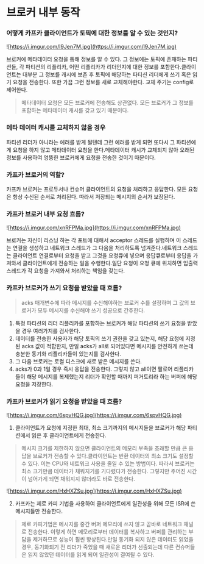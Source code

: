 # 브로커 내부 동작

### 어떻게 카프카 클라이언트가 토픽에 대한 정보를 알 수 있는 것인지?

![https://i.imgur.com/l9Jen7M.jpg](https://i.imgur.com/l9Jen7M.jpg)

브로커에 메타데이터 요청을 통해 정보를 알 수 있다. 그 정보에는 토픽에 존재하는 파티션들, 각 파티션의 리플리카, 어떤 리플리카가 리더인지에 대한 정보를 포함한다.클라이언트는 대부분 그 정보를 캐시에 보존 후 토픽에 해당하는 파티션 리더에게 쓰기 혹은 읽기 요청을 전송한다. 또한 가끔 그런 정보를 새로 교체해야한다. 교체 주기는 config로 제어한다.

> 메타데이터 요청은 모든 브로커에 전송해도 상관없다. 모든 브로커가 그 정보를 포함하는 메타데이터 캐시를 갖고 있기 때문이다.
> 

### 메타 데이터 캐시를 교체하지 않을 경우

파티션 리더가 아니라는 에러를 받게 될텐데 그런 에러를 받게 되면 또다시 그 파티션에게 요청을 하지 않고 메타데이터 요청을 한다.메타데이터 캐시가 교체되지 않아 오래된 정보를 사용하여 엉뚱한 브로커에게 요청을 전송한 것이기 때문이다.

### 카프카 브로커의 역할?

카프카 브로커는 프로듀서나 컨슈머 클라이언트의 요청을 처리하고 응답한다. 모든 요청은 항상 수신된 순서로 처리된다. 따라서 저장되는 메시지의 순서가 보장된다.

### 카프카 브로커 내부 요청 흐름?

![https://i.imgur.com/xnRFPMa.jpg](https://i.imgur.com/xnRFPMa.jpg)

브로커는 자신이 리스닝 하는 각 포트에 대해서 acceptor 스레드를 실행하며 이 스레드는 연결을 생성하고 네트워크 스레드가 그 다음을 처리하도록 넘겨준다.네트워크 스레드는 클라이언트 연결로부터 요청을 받고 그것을 요청큐에 넣으며 응답큐로부터 응답을 가져와서 클라이언트에게 전송하는 일을 수행한다.일단 요청이 요청 큐에 위치하면 입출력 스레드가 각 요청을 가져와서 처리하는 책임을 갖는다.

### 카프카 브로커가 쓰기 요청을 받았을 때 흐름?

> acks 매개변수에 따라 메시지를 수신해야하는 브로커 수를 설정하며 그 값의 브로커가 모두 메시지를 수신해야 쓰기 성공으로 간주한다.
> 
1. 특정 파티션의 리더 리플리카를 포함하는 브로커가 해당 파티션의 쓰기 요청을 받았을 경우 여러가지를 검사한다.
2. 데이터를 전송한 사용자가 해당 토픽의 쓰기 권한을 갖고 있는지, 해당 요청에 지정된 acks 값이 적합한지, 만일 acks가 all로 되어있다면 메시지를 안전하게 쓰는데 충분한 동기화 리플리카들이 있는지를 검사한다.
3. 그 다음 브로커는 로컬 디스크에 새로 받은 메시지를 쓴다.
4. acks가 0과 1일 경우 즉시 응답을 전송한다. 그렇지 않고 all이면 팔로어 리플리카들이 해당 메시지를 복제했는지 리더가 확인할 때까지 퍼거토리라 하는 버퍼에 해당 요청을 저장한다.

### 카프카 브로커가 읽기 요청을 받았을 때 흐름?

![https://i.imgur.com/6spvHQG.jpg](https://i.imgur.com/6spvHQG.jpg)

1. 클라이언트가 요청에 지정한 최대, 최소 크기까지의 메시지들을 브로커가 해당 파티션에서 읽은 후 클라이언트에게 전송한다.

> 메시지 크기를 제한하지 않으면 클라이언트의 메모리 부족을 초래할 만큼 큰 응답을 브로커가 전송할 수 있다.클라이언트는 반환 데이터의 최소 크기도 설정할 수 있다. 이는 CPU와 네트워크 사용을 줄일 수 있는 방법이다. 따라서 브로커는 최소 크기만큼 데이터가 채워지기를 기다렸다가 전송한다. 그렇지만 주어진 시간이 넘어가게 되면 채워지지 않더라도 바로 전송한다.
> 

![https://i.imgur.com/HxHXZSu.jpg](https://i.imgur.com/HxHXZSu.jpg)

2. 카프카는 제로 카피 기법을 사용하여 클라이언트에게 일관성을 위해 모든 ISR에 쓴 메시지들만 전송한다.

> 제로 카피기법은 메시지를 중간 버퍼 메모리에 쓰지 않고 곧바로 네트워크 채널로 전송한다. 이렇게 하면 메모리로부터 데이터를 복사하고 버퍼를 관리하는 부담을 제거하므로 성능이 훨씬 향상된다.만일 동기화 되지 않은 데이터도 읽었을 경우, 동기화되기 전 리더가 죽었을 때 새로운 리더가 선출되는데 다른 컨슈머들은 읽지 않았던 데이터를 읽게 되어 일관성이 결여될 수 있다.
>